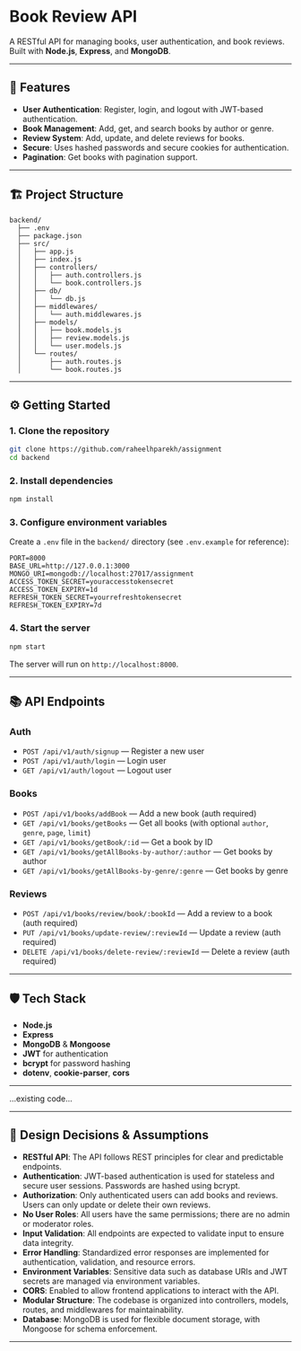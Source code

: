 # Book Review API

A RESTful API for managing books, user authentication, and book reviews. Built with **Node.js**, **Express**, and **MongoDB**.

---

## 🚀 Features

- **User Authentication**: Register, login, and logout with JWT-based authentication.
- **Book Management**: Add, get, and search books by author or genre.
- **Review System**: Add, update, and delete reviews for books.
- **Secure**: Uses hashed passwords and secure cookies for authentication.
- **Pagination**: Get books with pagination support.

---

## 🏗️ Project Structure

```
backend/
  ├── .env
  ├── package.json
  ├── src/
  │   ├── app.js
  │   ├── index.js
  │   ├── controllers/
  │   │   ├── auth.controllers.js
  │   │   └── book.controllers.js
  │   ├── db/
  │   │   └── db.js
  │   ├── middlewares/
  │   │   └── auth.middlewares.js
  │   ├── models/
  │   │   ├── book.models.js
  │   │   ├── review.models.js
  │   │   └── user.models.js
  │   └── routes/
  │       ├── auth.routes.js
  │       └── book.routes.js
```

---

## ⚙️ Getting Started

### 1. Clone the repository

```sh
git clone https://github.com/raheelhparekh/assignment
cd backend
```

### 2. Install dependencies

```sh
npm install
```

### 3. Configure environment variables

Create a `.env` file in the `backend/` directory (see `.env.example` for reference):

```
PORT=8000
BASE_URL=http://127.0.0.1:3000
MONGO_URI=mongodb://localhost:27017/assignment
ACCESS_TOKEN_SECRET=youraccesstokensecret
ACCESS_TOKEN_EXPIRY=1d
REFRESH_TOKEN_SECRET=yourrefreshtokensecret
REFRESH_TOKEN_EXPIRY=7d
```

### 4. Start the server

```sh
npm start
```

The server will run on `http://localhost:8000`.

---

## 📚 API Endpoints

### Auth

- `POST /api/v1/auth/signup` — Register a new user
- `POST /api/v1/auth/login` — Login user
- `GET /api/v1/auth/logout` — Logout user

### Books

- `POST /api/v1/books/addBook` — Add a new book (auth required)
- `GET /api/v1/books/getBooks` — Get all books (with optional `author`, `genre`, `page`, `limit`)
- `GET /api/v1/books/getBook/:id` — Get a book by ID
- `GET /api/v1/books/getAllBooks-by-author/:author` — Get books by author
- `GET /api/v1/books/getAllBooks-by-genre/:genre` — Get books by genre

### Reviews

- `POST /api/v1/books/review/book/:bookId` — Add a review to a book (auth required)
- `PUT /api/v1/books/update-review/:reviewId` — Update a review (auth required)
- `DELETE /api/v1/books/delete-review/:reviewId` — Delete a review (auth required)

---

## 🛡️ Tech Stack

- **Node.js**
- **Express**
- **MongoDB** & **Mongoose**
- **JWT** for authentication
- **bcrypt** for password hashing
- **dotenv**, **cookie-parser**, **cors**

---
...existing code...

---

## 📝 Design Decisions & Assumptions

- **RESTful API**: The API follows REST principles for clear and predictable endpoints.
- **Authentication**: JWT-based authentication is used for stateless and secure user sessions. Passwords are hashed using bcrypt.
- **Authorization**: Only authenticated users can add books and reviews. Users can only update or delete their own reviews.
- **No User Roles**: All users have the same permissions; there are no admin or moderator roles.
- **Input Validation**: All endpoints are expected to validate input to ensure data integrity.
- **Error Handling**: Standardized error responses are implemented for authentication, validation, and resource errors.
- **Environment Variables**: Sensitive data such as database URIs and JWT secrets are managed via environment variables.
- **CORS**: Enabled to allow frontend applications to interact with the API.
- **Modular Structure**: The codebase is organized into controllers, models, routes, and middlewares for maintainability.
- **Database**: MongoDB is used for flexible document storage, with Mongoose for schema enforcement.

---

